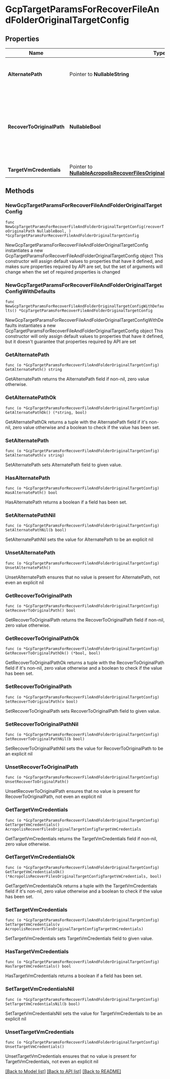 # GcpTargetParamsForRecoverFileAndFolderOriginalTargetConfig

## Properties

Name | Type | Description | Notes
------------ | ------------- | ------------- | -------------
**AlternatePath** | Pointer to **NullableString** | Specifies the alternate path location to recover files to. | [optional] 
**RecoverToOriginalPath** | **NullableBool** | Specifies whether to recover files and folders to the original path location. If false, alternatePath must be specified. | 
**TargetVmCredentials** | Pointer to [**NullableAcropolisRecoverFilesOriginalTargetConfigTargetVmCredentials**](AcropolisRecoverFilesOriginalTargetConfigTargetVmCredentials.md) |  | [optional] 

## Methods

### NewGcpTargetParamsForRecoverFileAndFolderOriginalTargetConfig

`func NewGcpTargetParamsForRecoverFileAndFolderOriginalTargetConfig(recoverToOriginalPath NullableBool, ) *GcpTargetParamsForRecoverFileAndFolderOriginalTargetConfig`

NewGcpTargetParamsForRecoverFileAndFolderOriginalTargetConfig instantiates a new GcpTargetParamsForRecoverFileAndFolderOriginalTargetConfig object
This constructor will assign default values to properties that have it defined,
and makes sure properties required by API are set, but the set of arguments
will change when the set of required properties is changed

### NewGcpTargetParamsForRecoverFileAndFolderOriginalTargetConfigWithDefaults

`func NewGcpTargetParamsForRecoverFileAndFolderOriginalTargetConfigWithDefaults() *GcpTargetParamsForRecoverFileAndFolderOriginalTargetConfig`

NewGcpTargetParamsForRecoverFileAndFolderOriginalTargetConfigWithDefaults instantiates a new GcpTargetParamsForRecoverFileAndFolderOriginalTargetConfig object
This constructor will only assign default values to properties that have it defined,
but it doesn't guarantee that properties required by API are set

### GetAlternatePath

`func (o *GcpTargetParamsForRecoverFileAndFolderOriginalTargetConfig) GetAlternatePath() string`

GetAlternatePath returns the AlternatePath field if non-nil, zero value otherwise.

### GetAlternatePathOk

`func (o *GcpTargetParamsForRecoverFileAndFolderOriginalTargetConfig) GetAlternatePathOk() (*string, bool)`

GetAlternatePathOk returns a tuple with the AlternatePath field if it's non-nil, zero value otherwise
and a boolean to check if the value has been set.

### SetAlternatePath

`func (o *GcpTargetParamsForRecoverFileAndFolderOriginalTargetConfig) SetAlternatePath(v string)`

SetAlternatePath sets AlternatePath field to given value.

### HasAlternatePath

`func (o *GcpTargetParamsForRecoverFileAndFolderOriginalTargetConfig) HasAlternatePath() bool`

HasAlternatePath returns a boolean if a field has been set.

### SetAlternatePathNil

`func (o *GcpTargetParamsForRecoverFileAndFolderOriginalTargetConfig) SetAlternatePathNil(b bool)`

 SetAlternatePathNil sets the value for AlternatePath to be an explicit nil

### UnsetAlternatePath
`func (o *GcpTargetParamsForRecoverFileAndFolderOriginalTargetConfig) UnsetAlternatePath()`

UnsetAlternatePath ensures that no value is present for AlternatePath, not even an explicit nil
### GetRecoverToOriginalPath

`func (o *GcpTargetParamsForRecoverFileAndFolderOriginalTargetConfig) GetRecoverToOriginalPath() bool`

GetRecoverToOriginalPath returns the RecoverToOriginalPath field if non-nil, zero value otherwise.

### GetRecoverToOriginalPathOk

`func (o *GcpTargetParamsForRecoverFileAndFolderOriginalTargetConfig) GetRecoverToOriginalPathOk() (*bool, bool)`

GetRecoverToOriginalPathOk returns a tuple with the RecoverToOriginalPath field if it's non-nil, zero value otherwise
and a boolean to check if the value has been set.

### SetRecoverToOriginalPath

`func (o *GcpTargetParamsForRecoverFileAndFolderOriginalTargetConfig) SetRecoverToOriginalPath(v bool)`

SetRecoverToOriginalPath sets RecoverToOriginalPath field to given value.


### SetRecoverToOriginalPathNil

`func (o *GcpTargetParamsForRecoverFileAndFolderOriginalTargetConfig) SetRecoverToOriginalPathNil(b bool)`

 SetRecoverToOriginalPathNil sets the value for RecoverToOriginalPath to be an explicit nil

### UnsetRecoverToOriginalPath
`func (o *GcpTargetParamsForRecoverFileAndFolderOriginalTargetConfig) UnsetRecoverToOriginalPath()`

UnsetRecoverToOriginalPath ensures that no value is present for RecoverToOriginalPath, not even an explicit nil
### GetTargetVmCredentials

`func (o *GcpTargetParamsForRecoverFileAndFolderOriginalTargetConfig) GetTargetVmCredentials() AcropolisRecoverFilesOriginalTargetConfigTargetVmCredentials`

GetTargetVmCredentials returns the TargetVmCredentials field if non-nil, zero value otherwise.

### GetTargetVmCredentialsOk

`func (o *GcpTargetParamsForRecoverFileAndFolderOriginalTargetConfig) GetTargetVmCredentialsOk() (*AcropolisRecoverFilesOriginalTargetConfigTargetVmCredentials, bool)`

GetTargetVmCredentialsOk returns a tuple with the TargetVmCredentials field if it's non-nil, zero value otherwise
and a boolean to check if the value has been set.

### SetTargetVmCredentials

`func (o *GcpTargetParamsForRecoverFileAndFolderOriginalTargetConfig) SetTargetVmCredentials(v AcropolisRecoverFilesOriginalTargetConfigTargetVmCredentials)`

SetTargetVmCredentials sets TargetVmCredentials field to given value.

### HasTargetVmCredentials

`func (o *GcpTargetParamsForRecoverFileAndFolderOriginalTargetConfig) HasTargetVmCredentials() bool`

HasTargetVmCredentials returns a boolean if a field has been set.

### SetTargetVmCredentialsNil

`func (o *GcpTargetParamsForRecoverFileAndFolderOriginalTargetConfig) SetTargetVmCredentialsNil(b bool)`

 SetTargetVmCredentialsNil sets the value for TargetVmCredentials to be an explicit nil

### UnsetTargetVmCredentials
`func (o *GcpTargetParamsForRecoverFileAndFolderOriginalTargetConfig) UnsetTargetVmCredentials()`

UnsetTargetVmCredentials ensures that no value is present for TargetVmCredentials, not even an explicit nil

[[Back to Model list]](../README.md#documentation-for-models) [[Back to API list]](../README.md#documentation-for-api-endpoints) [[Back to README]](../README.md)


